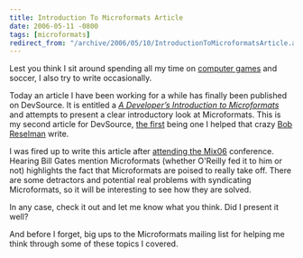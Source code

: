 ```yaml
---
title: Introduction To Microformats Article
date: 2006-05-11 -0800
tags: [microformats]
redirect_from: "/archive/2006/05/10/IntroductionToMicroformatsArticle.aspx/"
---
```


Lest you think I sit around spending all my time on [computer
games](https://haacked.com/archive/2006/05/11/AdmittingYourAddictionIsTheFirstStep.aspx "addiction")
and soccer, I also try to write occasionally.

Today an article I have been working for a while has finally been
published on DevSource. It is entitled a *[A Developer’s Introduction to
Microformats](http://www.devsource.com/article2/0,1895,1961106,00.asp "Article on Microformats")*
and attempts to present a clear introductory look at Microformats. This
is my second article for DevSource, [the
first](https://haacked.com/archive/2005/11/17/DevSourceArticleOnExceptions.aspx "Article on Exceptions")
being one I helped that crazy [Bob
Reselman](http://codingslave.blogspot.com/ "Coding Slave") write.

I was fired up to write this article after [attending the
Mix06](https://haacked.com/archive/2006/03/21/Mix06MicroformatsAutodiscovery.aspx "Mix06 highlights")
conference. Hearing Bill Gates mention Microformats (whether O'Reilly
fed it to him or not) highlights the fact that Microformats are poised
to really take off. There are some detractors and potential real
problems with syndicating Microformats, so it will be interesting to see
how they are solved.

In any case, check it out and let me know what you think. Did I present
it well?

And before I forget, big ups to the Microformats mailing list for
helping me think through some of these topics I covered.

